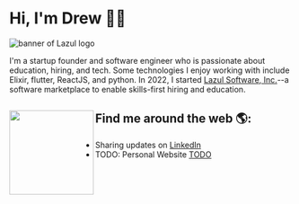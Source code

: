# Hi, I'm Drew 🦋✨

<img src="https://github.com/DrewBregman/drew/blob/main/JPG%20file%20(1).jpg" alt="banner of Lazul logo">

I'm a startup founder and software engineer who is passionate about education, hiring, and tech. Some technologies I enjoy working with include Elixir, flutter, ReactJS, and python. In 2022, I started  <a href="https://lazul.io/">Lazul Software, Inc.</a>--a software marketplace to enable skills-first hiring and education.


## Find me around the web 🌎: <img align="left" width="150" height="150" src="https://giphy.com/gifs/loop-good-paper-3ohzgKvjHrXC3M44yQ.gif"></a>
- Sharing updates on <a href="https://www.linkedin.com/in/andrewcbregman/">LinkedIn</a> 
- TODO: Personal Website <a href="https://www.lazul.io/">TODO</a> 

